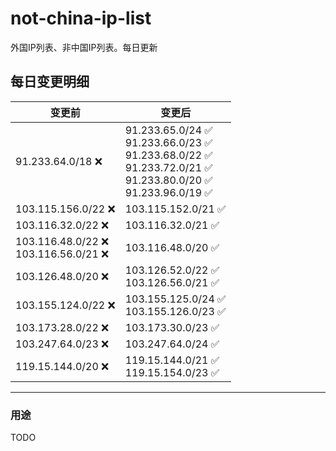 # not-china-ip-list
外国IP列表、非中国IP列表。每日更新

每日变更明细
--------------------
|  变更前   | 变更后 |
|  ----  | ----  |
|  91.233.64.0/18 :x:  | 91.233.65.0/24 :white_check_mark: <br> 91.233.66.0/23 :white_check_mark: <br> 91.233.68.0/22 :white_check_mark: <br> 91.233.72.0/21 :white_check_mark: <br> 91.233.80.0/20 :white_check_mark: <br> 91.233.96.0/19 :white_check_mark: <br>  | 
|  103.115.156.0/22 :x:  | 103.115.152.0/21 :white_check_mark: | 
|  103.116.32.0/22 :x:  | 103.116.32.0/21 :white_check_mark: | 
|  103.116.48.0/22 :x: <br> 103.116.56.0/21 :x: <br> | 103.116.48.0/20 :white_check_mark: | 
|  103.126.48.0/20 :x:  | 103.126.52.0/22 :white_check_mark: <br> 103.126.56.0/21 :white_check_mark: <br>  | 
|  103.155.124.0/22 :x:  | 103.155.125.0/24 :white_check_mark: <br> 103.155.126.0/23 :white_check_mark: <br>  | 
|  103.173.28.0/22 :x:  | 103.173.30.0/23 :white_check_mark: | 
|  103.247.64.0/23 :x:  | 103.247.64.0/24 :white_check_mark: | 
|  119.15.144.0/20 :x:  | 119.15.144.0/21 :white_check_mark: <br> 119.15.154.0/23 :white_check_mark: <br>  | 

--------------------
### 用途
TODO
